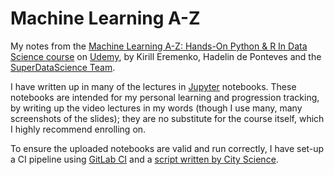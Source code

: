 # Machine Learning A-Z

My notes from the [Machine Learning A-Z: Hands-On Python & R In Data Science course](https://www.udemy.com/machinelearning/) on [Udemy](https://www.udemy.com), by Kirill Eremenko, Hadelin de Ponteves and the [SuperDataScience Team](https://www.superdatascience.com/pages/machine-learning).

I have written up in many of the lectures in [Jupyter](https://jupyter.org) notebooks. These notebooks are intended for my personal learning and progression tracking, by writing up the video lectures in my words (though I use many, many screenshots of the slides); they are no substitute for the course itself, which I highly recommend enrolling on.

To ensure the uploaded notebooks are valid and run correctly, I have set-up a CI pipeline using [GitLab CI](https://about.gitlab.com/product/continuous-integration/) and a [script written by City Science](https://www.cityscience.com/blog/ci-for-jupyter.html).
